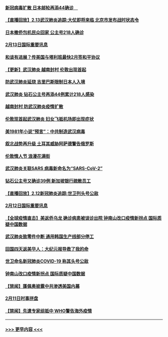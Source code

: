 #### [新冠病毒扩散 日本邮轮再添44确诊　](../pages/prog202/a102776518.md?t=02140202) 
#### [【直播回放】2.13武汉肺炎追踪:大仗即将来临 北京市发布战时状态令](../pages/prog202/a102776399.md?t=02140202) 
#### [日本撤侨包机民众回家 公主号218人确诊](../pages/prog202/a102776346.md?t=02140202) 
#### [2月13日国际重要讯息](../pages/prog202/a102776339.md?t=02140202) 
#### [和谈有进展？传美国与塔利班最快2月签和平协议](../pages/prog202/a102776291.md?t=02140202) 
#### [【更新】武汉肺炎 越南封村 伦敦出现首起](../pages/prog202/a102770740.md?t=02140202) 
#### [防武汉肺炎延烧 吉里巴斯限制日本人入境](../pages/prog202/a102776276.md?t=02140202) 
#### [武汉肺炎 钻石公主号再添44例累计218人感染](../pages/prog202/a102776089.md?t=02140202) 
#### [越南封村 防武汉肺炎疫情扩散](../pages/prog202/a102776214.md?t=02140202) 
#### [伦敦现首起武汉肺炎 妇女飞抵机场即出现症状](../pages/prog202/a102776031.md?t=02140202) 
#### [美1981年小说“预言”：中共制造武汉病毒](../pages/prog202/a102775980.md?t=02140202) 
#### [叙北战势再升级 土耳其威胁阿萨德警告俄罗斯](../pages/prog202/a102775904.md?t=02140202) 
#### [伦敦情人节 浪漫花满街](../pages/prog202/a102775786.md?t=02140202) 
#### [武汉肺炎关联SARS 病毒新命名为“SARS-CoV-2”](../pages/prog202/a102775719.md?t=02140202) 
#### [钻石公主号又确诊39例 新加坡银行疏散员工](../pages/prog202/a102775691.md?t=02140202) 
#### [【直播回放】2.12新冠肺炎追踪:世卫列头号公敌](../pages/prog202/a102775541.md?t=02140202) 
#### [2月12日国际重要讯息](../pages/prog202/a102775437.md?t=02140202) 
#### [【全球疫情直击】美返侨乌龙 确诊病患被误诊出院 钟南山改口疫情新拐点 国际质疑中国数据](../pages/prog202/a102775378.md?t=02140202) 
#### [武汉肺炎致零件中断 通用韩国生产线部分停工](../pages/prog202/a102775365.md?t=02140202) 
#### [回国四天返美华人：大纪元报导救了我的命](../pages/prog202/a102775342.md?t=02140202) 
#### [世卫命名新冠肺炎COVID-19 称其头号公敌](../pages/prog202/a102775196.md?t=02140202) 
#### [钟南山改口疫情新拐点 国际质疑中国数据](../pages/prog202/a102775178.md?t=02140202) 
#### [【禁闻】蓬佩奥披露中共渗透美国内幕](../pages/prog202/a102775129.md?t=02140202) 
#### [2月11日时事拼盘](../pages/prog202/a102775140.md?t=02140202) 
#### [【禁闻】先遣专家组抵中 WHO警告海外疫情](../pages/prog202/a102775112.md?t=02140202) 

----
#### [ >>> 更早内容 <<< ](../indexes/prog202-earlier.md)

